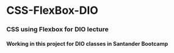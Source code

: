 # CSS-FlexBox-DIO
### CSS using Flexbox for DIO lecture

#### Working in this project for DIO classes in Santander Bootcamp
